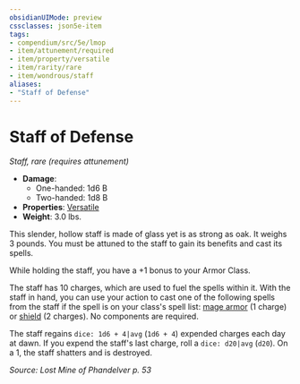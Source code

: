 ```yaml
---
obsidianUIMode: preview
cssclasses: json5e-item
tags:
- compendium/src/5e/lmop
- item/attunement/required
- item/property/versatile
- item/rarity/rare
- item/wondrous/staff
aliases: 
- "Staff of Defense"
---
```

# Staff of Defense
*Staff, rare (requires attunement)*  

- **Damage**:
  - One-handed: 1d6 B
  - Two-handed: 1d8 B
- **Properties**: [Versatile](4-Resources/Compendium/rules/item-properties.md#Versatile)
- **Weight**: 3.0 lbs.

This slender, hollow staff is made of glass yet is as strong as oak. It weighs 3 pounds. You must be attuned to the staff to gain its benefits and cast its spells.

While holding the staff, you have a +1 bonus to your Armor Class.

The staff has 10 charges, which are used to fuel the spells within it. With the staff in hand, you can use your action to cast one of the following spells from the staff if the spell is on your class's spell list: [mage armor](4-Resources/Compendium/spells/mage-armor.md) (1 charge) or [shield](4-Resources/Compendium/spells/shield.md) (2 charges). No components are required.

The staff regains `dice: 1d6 + 4|avg` (`1d6 + 4`) expended charges each day at dawn. If you expend the staff's last charge, roll a `dice: d20|avg` (`d20`). On a 1, the staff shatters and is destroyed.

*Source: Lost Mine of Phandelver p. 53*